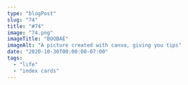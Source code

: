 ```yaml
---
type: "blogPost"
slug: "74"
title: "#74"
image: "74.png"
imageTitle: "BOOBAE"
imageAlt: "A picture created with canva, giving you tips"
date: "2020-10-30T00:00:00-07:00"
tags:
  - "life"
  - "index cards"
---
```

